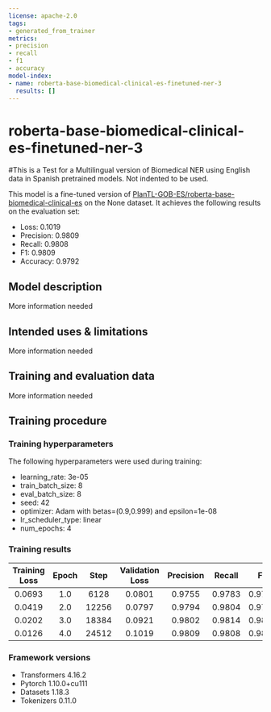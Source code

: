 ```yaml
---
license: apache-2.0
tags:
- generated_from_trainer
metrics:
- precision
- recall
- f1
- accuracy
model-index:
- name: roberta-base-biomedical-clinical-es-finetuned-ner-3
  results: []
---
```


<!-- This model card has been generated automatically according to the information the Trainer had access to. You
should probably proofread and complete it, then remove this comment. -->

# roberta-base-biomedical-clinical-es-finetuned-ner-3

#This is a Test for a Multilingual version of Biomedical NER using English data in Spanish pretrained models. Not indented to be used.

This model is a fine-tuned version of [PlanTL-GOB-ES/roberta-base-biomedical-clinical-es](https://huggingface.co/PlanTL-GOB-ES/roberta-base-biomedical-clinical-es) on the None dataset.
It achieves the following results on the evaluation set:
- Loss: 0.1019
- Precision: 0.9809
- Recall: 0.9808
- F1: 0.9809
- Accuracy: 0.9792

## Model description

More information needed

## Intended uses & limitations

More information needed

## Training and evaluation data

More information needed

## Training procedure

### Training hyperparameters

The following hyperparameters were used during training:
- learning_rate: 3e-05
- train_batch_size: 8
- eval_batch_size: 8
- seed: 42
- optimizer: Adam with betas=(0.9,0.999) and epsilon=1e-08
- lr_scheduler_type: linear
- num_epochs: 4

### Training results

| Training Loss | Epoch | Step  | Validation Loss | Precision | Recall | F1     | Accuracy |
|:-------------:|:-----:|:-----:|:---------------:|:---------:|:------:|:------:|:--------:|
| 0.0693        | 1.0   | 6128  | 0.0801          | 0.9755    | 0.9783 | 0.9769 | 0.9751   |
| 0.0419        | 2.0   | 12256 | 0.0797          | 0.9794    | 0.9804 | 0.9799 | 0.9784   |
| 0.0202        | 3.0   | 18384 | 0.0921          | 0.9802    | 0.9814 | 0.9808 | 0.9791   |
| 0.0126        | 4.0   | 24512 | 0.1019          | 0.9809    | 0.9808 | 0.9809 | 0.9792   |


### Framework versions

- Transformers 4.16.2
- Pytorch 1.10.0+cu111
- Datasets 1.18.3
- Tokenizers 0.11.0
